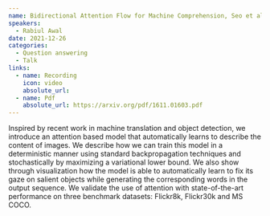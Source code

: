 ```yaml
---
name: Bidirectional Attention Flow for Machine Comprehension, Seo et al. ICLR 2017
speakers:
  - Rabiul Awal
date: 2021-12-26
categories:
  - Question answering
  - Talk
links:
  - name: Recording
    icon: video
    absolute_url: 
  - name: Pdf
    absolute_url: https://arxiv.org/pdf/1611.01603.pdf
---
```

Inspired by recent work in machine translation and object detection, we introduce an attention based model that automatically learns to describe the content of images. We describe how we can train this model in a deterministic manner using standard backpropagation techniques and stochastically by maximizing a variational lower bound. We also show through visualization how the model is able to automatically learn to fix its gaze on salient objects while generating the corresponding words in the output sequence. We validate the use of attention with state-of-the-art performance on three benchmark datasets: Flickr8k, Flickr30k and MS COCO.

